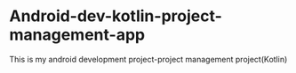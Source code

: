 # Android-dev-kotlin-project-management-app
This is my android development project-project management project(Kotlin)
